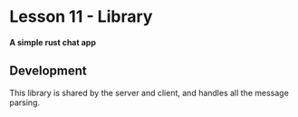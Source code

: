 # Lesson 11 - Library
#### A simple rust chat app

## Development
This library is shared by the server and client, and handles all the message parsing.
